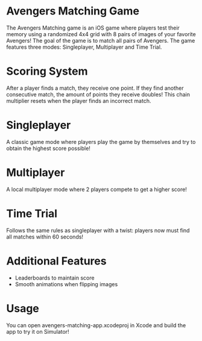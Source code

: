 # Avengers Matching Game
The Avengers Matching game is an iOS game where players test their memory using a randomized 4x4 grid with 8 pairs of images of your favorite Avengers! The goal of the game is to match all pairs of Avengers. The game features three modes: Singleplayer, Multiplayer and Time Trial.

# Scoring System
After a player finds a match, they receive one point. If they find another consecutive match, the amount of points they receive doubles! This chain multiplier resets when the player finds an incorrect match.

# Singleplayer
A classic game mode where players play the game by themselves and try to obtain the highest score possible!

# Multiplayer
A local multiplayer mode where 2 players compete to get a higher score!

# Time Trial
Follows the same rules as singleplayer with a twist: players now must find all matches within 60 seconds!

# Additional Features
* Leaderboards to maintain score
* Smooth animations when flipping images

# Usage
You can open avengers-matching-app.xcodeproj in Xcode and build the app to try it on Simulator!

